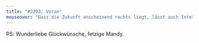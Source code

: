 ```yaml
---
title: "#2293: Voran"
mouseover: "Dass die Zukunft anscheinend rechts liegt, lässt auch Interpretationsspielraum..."
---
```


PS: Wunderliebe Glückwünsche, fetzige Mandy.
